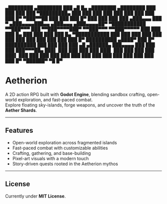 

▄████████    ▄████████     ███        ▄█    █▄       ▄████████    ▄████████ ███    ███   ███    ███ ▀█████████▄   ███    ███     ███    ███   ███    ███ ███    ███   ███    █▀     ▀███▀▀██   ███    ███     ███    █▀    ███    ███ ███    ███  ▄███▄▄▄         ███   ▀  ▄███▄▄▄▄███▄▄  ▄███▄▄▄      ▄███▄▄▄▄██▀ ▀███████████ ▀▀███▀▀▀         ███     ▀▀███▀▀▀▀███▀  ▀▀███▀▀▀     ▀▀███▀▀▀▀▀
███    ███   ███    █▄      ███       ███    ███     ███    █▄  ▀███████████ ███    ███   ███    ███     ███       ███    ███     ███    ███   ███    ███ ███    █▀    ██████████    ▄████▀     ███    █▀      ██████████   ███    ███ ███    ███ ▄█   ▄██████▄  ███▄▄▄▄
███  ███    ███ ███▀▀▀██▄
███▌ ███    ███ ███   ███
███▌ ███    ███ ███   ███
███▌ ███    ███ ███   ███
███  ███    ███ ███   ███
███  ███    ███ ███   ███
█▀    ▀██████▀   ▀█   █▀




# Aetherion

A 2D action RPG built with **Godot Engine**, blending sandbox crafting, open-world exploration, and fast-paced combat.  
Explore floating sky-islands, forge weapons, and uncover the truth of the **Aether Shards**.  

---

## Features
- Open-world exploration across fragmented islands  
- Fast-paced combat with customizable abilities  
- Crafting, gathering, and base-building  
- Pixel-art visuals with a modern touch  
- Story-driven quests rooted in the Aetherion mythos  

---

## License
Currently under **MIT License**.


